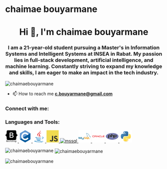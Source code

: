 # chaimae bouyarmane

<h1 align="center">Hi 👋, I'm chaimae bouyarmane</h1>
<h3 align="center">I am a 21-year-old student pursuing a Master's in Information Systems and Intelligent Systems at INSEA in Rabat. My passion lies in full-stack development, artificial intelligence, and machine learning. Constantly striving to expand my knowledge and skills, I am eager to make an impact in the tech industry.</h3>

<p align="left"> <img src="https://komarev.com/ghpvc/?username=chaimaebouyarmane&label=Profile%20views&color=0e75b6&style=flat" alt="chaimaebouyarmane" /> </p>

- 📫 How to reach me **c.bouyarmane@gmail.com**

<h3 align="left">Connect with me:</h3>
<p align="left">
</p>

<h3 align="left">Languages and Tools:</h3>
<p align="left"> <a href="https://getbootstrap.com" target="_blank" rel="noreferrer"> <img src="https://raw.githubusercontent.com/devicons/devicon/master/icons/bootstrap/bootstrap-plain-wordmark.svg" alt="bootstrap" width="40" height="40"/> </a> <a href="https://www.cprogramming.com/" target="_blank" rel="noreferrer"> <img src="https://raw.githubusercontent.com/devicons/devicon/master/icons/c/c-original.svg" alt="c" width="40" height="40"/> </a> <a href="https://www.java.com" target="_blank" rel="noreferrer"> <img src="https://raw.githubusercontent.com/devicons/devicon/master/icons/java/java-original.svg" alt="java" width="40" height="40"/> </a> <a href="https://developer.mozilla.org/en-US/docs/Web/JavaScript" target="_blank" rel="noreferrer"> <img src="https://raw.githubusercontent.com/devicons/devicon/master/icons/javascript/javascript-original.svg" alt="javascript" width="40" height="40"/> </a> <a href="https://www.microsoft.com/en-us/sql-server" target="_blank" rel="noreferrer"> <img src="https://www.svgrepo.com/show/303229/microsoft-sql-server-logo.svg" alt="mssql" width="40" height="40"/> </a> <a href="https://www.mysql.com/" target="_blank" rel="noreferrer"> <img src="https://raw.githubusercontent.com/devicons/devicon/master/icons/mysql/mysql-original-wordmark.svg" alt="mysql" width="40" height="40"/> </a> <a href="https://www.oracle.com/" target="_blank" rel="noreferrer"> <img src="https://raw.githubusercontent.com/devicons/devicon/master/icons/oracle/oracle-original.svg" alt="oracle" width="40" height="40"/> </a> <a href="https://www.php.net" target="_blank" rel="noreferrer"> <img src="https://raw.githubusercontent.com/devicons/devicon/master/icons/php/php-original.svg" alt="php" width="40" height="40"/> </a> <a href="https://www.python.org" target="_blank" rel="noreferrer"> <img src="https://raw.githubusercontent.com/devicons/devicon/master/icons/python/python-original.svg" alt="python" width="40" height="40"/> </a> </p>

<p><img align="left" src="https://github-readme-stats.vercel.app/api/top-langs?username=chaimaebouyarmane&show_icons=true&locale=en&layout=compact" alt="chaimaebouyarmane" /></p>

<p>&nbsp;<img align="center" src="https://github-readme-stats.vercel.app/api?username=chaimaebouyarmane&show_icons=true&locale=en" alt="chaimaebouyarmane" /></p>

<p><img align="center" src="https://github-readme-streak-stats.herokuapp.com/?user=chaimaebouyarmane&" alt="chaimaebouyarmane" /></p>
